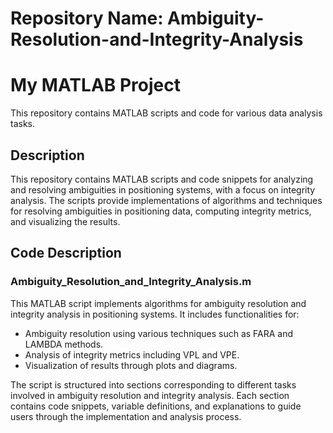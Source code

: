 # Repository Name: Ambiguity-Resolution-and-Integrity-Analysis
# My MATLAB Project

This repository contains MATLAB scripts and code for various data analysis tasks.

## Description
This repository contains MATLAB scripts and code snippets for analyzing and resolving ambiguities in positioning systems, with a focus on integrity analysis. The scripts provide implementations of algorithms and techniques for resolving ambiguities in positioning data, computing integrity metrics, and visualizing the results.

## Code Description

### Ambiguity_Resolution_and_Integrity_Analysis.m
This MATLAB script implements algorithms for ambiguity resolution and integrity analysis in positioning systems. It includes functionalities for:

- Ambiguity resolution using various techniques such as FARA and LAMBDA methods.
- Analysis of integrity metrics including VPL and VPE.
- Visualization of results through plots and diagrams.

The script is structured into sections corresponding to different tasks involved in ambiguity resolution and integrity analysis. Each section contains code snippets, variable definitions, and explanations to guide users through the implementation and analysis process.
